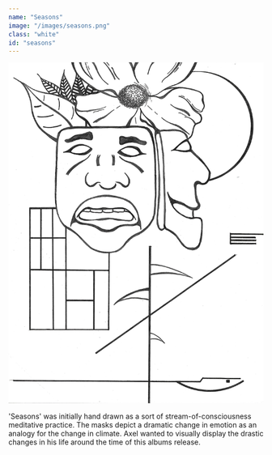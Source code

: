 ```yaml
---
name: "Seasons"
image: "/images/seasons.png"
class: "white"
id: "seasons"
---
```


<div class="season-sketch">
  <img src="/images/trippy-sketch.png" alt="">
</div>

<p class="push-0">
'Seasons' was initially hand drawn as a sort of stream-of-consciousness meditative practice. The masks depict a dramatic change in emotion as an analogy for the change in climate. Axel wanted to visually display the drastic changes in his life around the time of this albums release.
</p>
